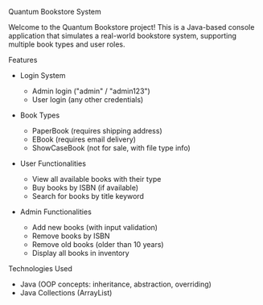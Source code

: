  Quantum Bookstore System

Welcome to the Quantum Bookstore project! This is a Java-based console application that simulates a real-world bookstore system, supporting multiple book types and user roles.

 Features

- Login System
  - Admin login ("admin" / "admin123")
  - User login (any other credentials)

- Book Types
  - PaperBook (requires shipping address)
  - EBook (requires email delivery)
  - ShowCaseBook (not for sale, with file type info)

- User Functionalities
  - View all available books with their type
  - Buy books by ISBN (if available)
  - Search for books by title keyword

- Admin Functionalities
  - Add new books (with input validation)
  - Remove books by ISBN
  - Remove old books (older than 10 years)
  - Display all books in inventory

 Technologies Used

- Java (OOP concepts: inheritance, abstraction, overriding)
- Java Collections (ArrayList)
